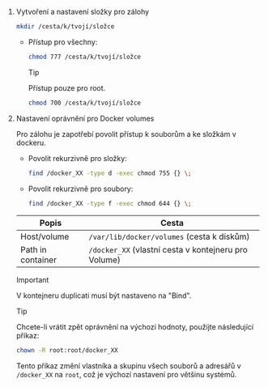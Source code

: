 1. Vytvoření a nastavení složky pro zálohy

    ```bash
    mkdir /cesta/k/tvojí/složce
    ```

   - Přístup pro všechny:

        ```bash
        chmod 777 /cesta/k/tvojí/složce
        ```

        >[!TIP]
        > Přístup pouze pro root.
        > 
        > ```bash
        > chmod 700 /cesta/k/tvojí/složce
        > ```

2. Nastavení oprávnění pro Docker volumes

    Pro zálohu je zapotřebí povolit přístup k souborům a ke složkám v dockeru.

    - Povolit rekurzivně pro složky:

        ```bash
        find /docker_XX -type d -exec chmod 755 {} \;
        ```
  
    - Povolit rekurzivně pro soubory:

        ```bash
        find /docker_XX -type f -exec chmod 644 {} \;
        ```

    | Popis             | Cesta                                                |
    |-------------------|------------------------------------------------------|
    | Host/volume       | `/var/lib/docker/volumes` (cesta k diskům)           |
    | Path in container | `/docker_XX` (vlastní cesta v kontejneru pro Volume) |

    > [!IMPORTANT]
    > V kontejneru duplicati musí být nastaveno na "Bind".
    
    
    > [!TIP]
    > Chcete-li vrátit zpět oprávnění na výchozí hodnoty, použijte následující příkaz:
    >
    > ```bash
    > chown -R root:root/docker_XX
    > ```
    >
    > Tento příkaz změní vlastníka a skupinu všech souborů a adresářů v `/docker_XX` na `root`, což je výchozí nastavení pro
    > většinu systémů.